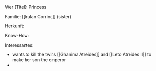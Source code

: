 Wer (Titel): Princess

Familie: [[Irulan Corrino]] (sister)

Herkunft:

Know-How:

Interessantes:
- wants to kill the twins [[Ghanima Atreides]] and [[Leto Atreides II]] to make her son the emperor
- 